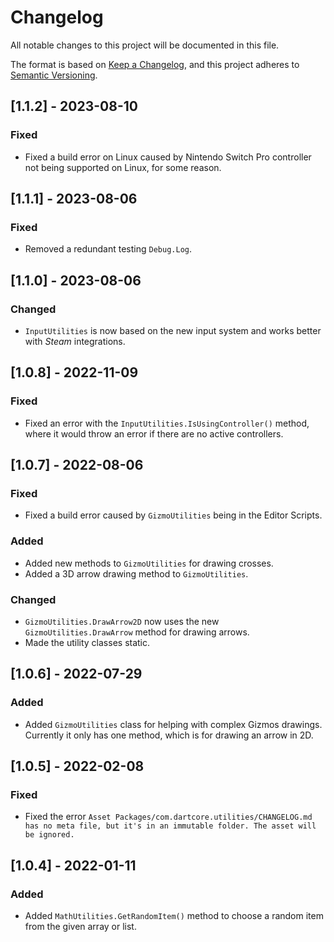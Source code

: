 # Changelog

All notable changes to this project will be documented in this file.

The format is based on [Keep a Changelog](https://keepachangelog.com/en/1.0.0/),
and this project adheres to [Semantic Versioning](https://semver.org/spec/v2.0.0.html).

## [1.1.2] - 2023-08-10

### Fixed

-   Fixed a build error on Linux caused by Nintendo Switch Pro controller not being supported on Linux, for some reason.

## [1.1.1] - 2023-08-06


### Fixed

-   Removed a redundant testing `Debug.Log`.

## [1.1.0] - 2023-08-06

### Changed

-   `InputUtilities` is now based on the new input system and works better with *Steam* integrations.

## [1.0.8] - 2022-11-09

### Fixed

-   Fixed an error with the `InputUtilities.IsUsingController()` method, where it would throw an error if there are no active controllers.

## [1.0.7] - 2022-08-06

### Fixed

-   Fixed a build error caused by `GizmoUtilities` being in the Editor Scripts.

### Added

-   Added new methods to `GizmoUtilities` for drawing crosses.
-   Added a 3D arrow drawing method to `GizmoUtilities`.

### Changed

-   `GizmoUtilities.DrawArrow2D` now uses the new `GizmoUtilities.DrawArrow` method for drawing arrows.
-   Made the utility classes static.

## [1.0.6] - 2022-07-29

### Added

-   Added `GizmoUtilities` class for helping with complex Gizmos drawings. Currently it only has one method, which is for drawing an arrow in 2D.

## [1.0.5] - 2022-02-08

### Fixed

-   Fixed the error `Asset Packages/com.dartcore.utilities/CHANGELOG.md has no meta file, but it's in an immutable folder. The asset will be ignored.`

## [1.0.4] - 2022-01-11

### Added

-   Added `MathUtilities.GetRandomItem()` method to choose a random item from the given array or list.
